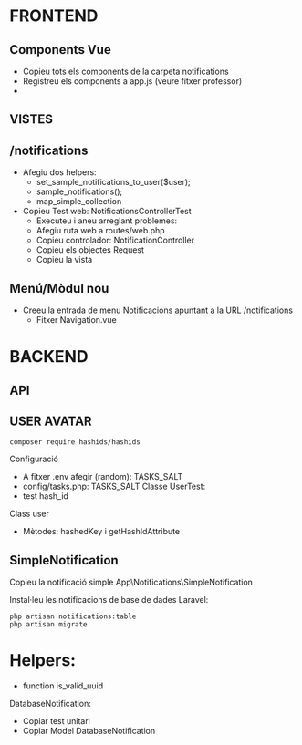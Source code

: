 # FRONTEND

## Components Vue

- Copieu tots els components de la carpeta notifications
- Registreu els components a app.js (veure fitxer professor)
- 
## VISTES

## /notifications

- Afegiu dos helpers:
  - set_sample_notifications_to_user($user);
  - sample_notifications();
  - map_simple_collection
- Copieu Test web: NotificationsControllerTest
  - Executeu i aneu arreglant problemes:
  - Afegiu ruta web a routes/web.php
  - Copieu controlador: NotificationController
  - Copieu els objectes Request
  - Copieu la vista
## Menú/Mòdul nou
- Creeu la entrada de menu Notificacions apuntant a la URL /notifications
   - Fitxer Navigation.vue

# BACKEND

## API

## USER AVATAR

```
composer require hashids/hashids
```

Configuració
- A fitxer .env afegir (random): TASKS_SALT
- config/tasks.php: TASKS_SALT
Classe UserTest:
- test hash_id

Class user
- Mètodes: hashedKey i getHashIdAttribute

## SimpleNotification

Copieu la notificació simple App\Notifications\SimpleNotification

Instal·leu les notificacions de base de dades Laravel:

```
php artisan notifications:table
php artisan migrate
```


# Helpers:

- function is_valid_uuid

DatabaseNotification:
- Copiar test unitari
- Copiar Model DatabaseNotification
